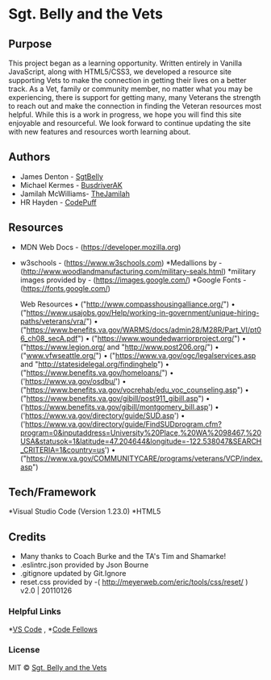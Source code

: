 # Sgt. Belly and the Vets
 
## Purpose

This project began as a learning opportunity.  Written entirely in Vanilla JavaScript, along with HTML5/CSS3, we developed a resource site supporting Vets to make the connection in getting their lives on a better track.   As a Vet, family or community member, no matter what you may be experiencing, there is support for getting many, many Veterans the strength to reach out and make the connection in finding the Veteran resources most helpful.  While this is a work in progress, we hope you will find this site enjoyable and resourceful.  We look forward to continue updating the site with new features and resources worth learning about.  

## Authors

* James Denton - [SgtBelly](https://github.com/SgtBelly)
* Michael Kermes - [BusdriverAK](https://github.com/BusdriverAK)
* Jamilah McWilliams- [TheJamilah](https://github.com/TheJamilah)
* HR Hayden - [CodePuff](https://github.com/CodePuff)

## Resources

* MDN Web Docs - (https://developer.mozilla.org)
* w3schools - (https://www.w3schools.com)
*Medallions by - (http://www.woodlandmanufacturing.com/military-seals.html)
*military images provided by - (https://images.google.com/)
*Google Fonts - (https://fonts.google.com/)
	
	Web Resources
	• ("http://www.compasshousingalliance.org/")
	• ("https://www.usajobs.gov/Help/working-in-government/unique-hiring-paths/veterans/vra/")
	• ("https://www.benefits.va.gov/WARMS/docs/admin28/M28R/Part_VI/pt06_ch08_secA.pdf")
	• ("https://www.woundedwarriorproject.org/")
	• ("https://www.legion.org/ and "http://www.post206.org/")
	• ("www.vfwseattle.org/")
	• ("https://www.va.gov/ogc/legalservices.asp and "http://statesidelegal.org/findinghelp")
	• ("https://www.benefits.va.gov/homeloans/")
	• ('https://www.va.gov/osdbu/')
	• ("https://www.benefits.va.gov/vocrehab/edu_voc_counseling.asp")
	• ("https://www.benefits.va.gov/gibill/post911_gibill.asp")
	• ('https://www.benefits.va.gov/gibill/montgomery_bill.asp')
	• ('https://www.va.gov/directory/guide/SUD.asp')
	• ('https://www.va.gov/directory/guide/FindSUDprogram.cfm?program=0&inputaddress=University%20Place,%20WA%2098467,%20USA&statusok=1&latitude=47.204644&longitude=-122.538047&SEARCH_CRITERIA=1&country=us')
	• ("https://www.va.gov/COMMUNITYCARE/programs/veterans/VCP/index.asp")


## Tech/Framework 

*Visual Studio Code (Version 1.23.0) 
*HTML5

## Credits

* Many thanks to Coach Burke and the TA's Tim and Shamarke! 
* .eslintrc.json provided by Json Bourne
* .gitignore updated by Git.Ignore
* reset.css provided by -( http://meyerweb.com/eric/tools/css/reset/ ) v2.0 | 20110126

### Helpful Links

*[VS Code](www.visualstudio.com) , 
*[Code Fellows](https://www.codefellows.org/)

### License

MIT © [Sgt. Belly and the Vets](2018)
